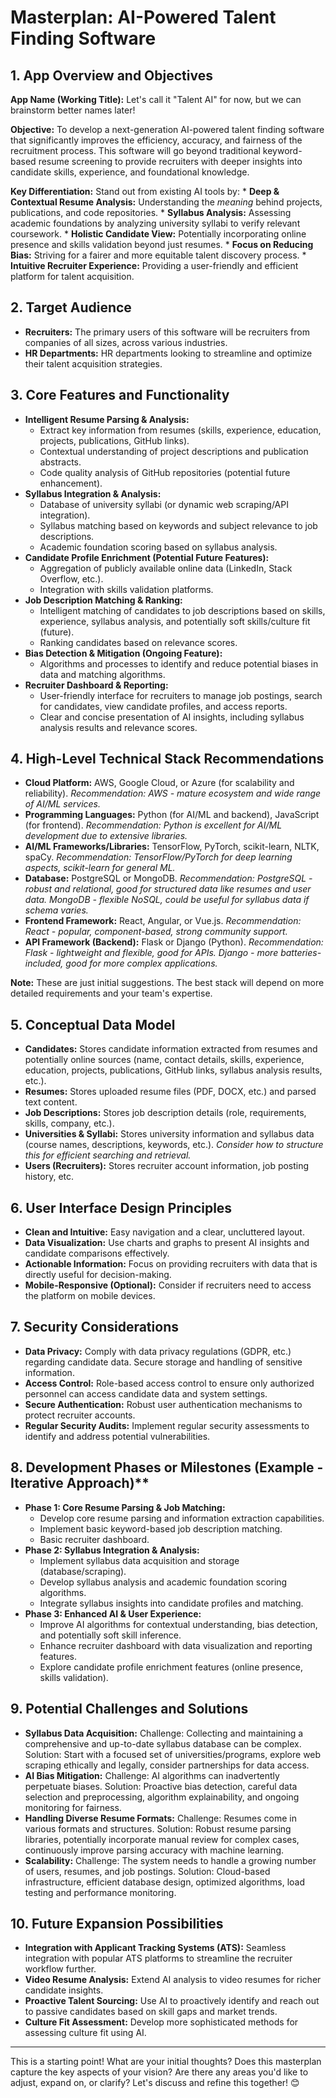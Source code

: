 # Masterplan: AI-Powered Talent Finding Software

## 1. App Overview and Objectives

**App Name (Working Title):**  Let's call it "Talent AI" for now, but we can brainstorm better names later!

**Objective:** To develop a next-generation AI-powered talent finding software that significantly improves the efficiency, accuracy, and fairness of the recruitment process.  This software will go beyond traditional keyword-based resume screening to provide recruiters with deeper insights into candidate skills, experience, and foundational knowledge.

**Key Differentiation:**  Stand out from existing AI tools by:
    *   **Deep & Contextual Resume Analysis:**  Understanding the *meaning* behind projects, publications, and code repositories.
    *   **Syllabus Analysis:**  Assessing academic foundations by analyzing university syllabi to verify relevant coursework.
    *   **Holistic Candidate View:**  Potentially incorporating online presence and skills validation beyond just resumes.
    *   **Focus on Reducing Bias:**  Striving for a fairer and more equitable talent discovery process.
    *   **Intuitive Recruiter Experience:**  Providing a user-friendly and efficient platform for talent acquisition.

## 2. Target Audience

*   **Recruiters:**  The primary users of this software will be recruiters from companies of all sizes, across various industries.
*   **HR Departments:**  HR departments looking to streamline and optimize their talent acquisition strategies.

## 3. Core Features and Functionality

*   **Intelligent Resume Parsing & Analysis:**
    *   Extract key information from resumes (skills, experience, education, projects, publications, GitHub links).
    *   Contextual understanding of project descriptions and publication abstracts.
    *   Code quality analysis of GitHub repositories (potential future enhancement).
*   **Syllabus Integration & Analysis:**
    *   Database of university syllabi (or dynamic web scraping/API integration).
    *   Syllabus matching based on keywords and subject relevance to job descriptions.
    *   Academic foundation scoring based on syllabus analysis.
*   **Candidate Profile Enrichment (Potential Future Features):**
    *   Aggregation of publicly available online data (LinkedIn, Stack Overflow, etc.).
    *   Integration with skills validation platforms.
*   **Job Description Matching & Ranking:**
    *   Intelligent matching of candidates to job descriptions based on skills, experience, syllabus analysis, and potentially soft skills/culture fit (future).
    *   Ranking candidates based on relevance scores.
*   **Bias Detection & Mitigation (Ongoing Feature):**
    *   Algorithms and processes to identify and reduce potential biases in data and matching algorithms.
*   **Recruiter Dashboard & Reporting:**
    *   User-friendly interface for recruiters to manage job postings, search for candidates, view candidate profiles, and access reports.
    *   Clear and concise presentation of AI insights, including syllabus analysis results and relevance scores.

## 4. High-Level Technical Stack Recommendations

*   **Cloud Platform:** AWS, Google Cloud, or Azure (for scalability and reliability). *Recommendation: AWS - mature ecosystem and wide range of AI/ML services.*
*   **Programming Languages:** Python (for AI/ML and backend), JavaScript (for frontend). *Recommendation: Python is excellent for AI/ML development due to extensive libraries.*
*   **AI/ML Frameworks/Libraries:** TensorFlow, PyTorch, scikit-learn, NLTK, spaCy. *Recommendation: TensorFlow/PyTorch for deep learning aspects, scikit-learn for general ML.*
*   **Database:** PostgreSQL or MongoDB. *Recommendation: PostgreSQL - robust and relational, good for structured data like resumes and user data. MongoDB - flexible NoSQL, could be useful for syllabus data if schema varies.*
*   **Frontend Framework:** React, Angular, or Vue.js. *Recommendation: React - popular, component-based, strong community support.*
*   **API Framework (Backend):**  Flask or Django (Python). *Recommendation: Flask - lightweight and flexible, good for APIs. Django - more batteries-included, good for more complex applications.*

**Note:** These are just initial suggestions. The best stack will depend on more detailed requirements and your team's expertise.

## 5. Conceptual Data Model

*   **Candidates:** Stores candidate information extracted from resumes and potentially online sources (name, contact details, skills, experience, education, projects, publications, GitHub links, syllabus analysis results, etc.).
*   **Resumes:**  Stores uploaded resume files (PDF, DOCX, etc.) and parsed text content.
*   **Job Descriptions:** Stores job description details (role, requirements, skills, company, etc.).
*   **Universities & Syllabi:** Stores university information and syllabus data (course names, descriptions, keywords, etc.).  *Consider how to structure this for efficient searching and retrieval.*
*   **Users (Recruiters):** Stores recruiter account information, job posting history, etc.

## 6. User Interface Design Principles

*   **Clean and Intuitive:**  Easy navigation and a clear, uncluttered layout.
*   **Data Visualization:**  Use charts and graphs to present AI insights and candidate comparisons effectively.
*   **Actionable Information:**  Focus on providing recruiters with data that is directly useful for decision-making.
*   **Mobile-Responsive (Optional):**  Consider if recruiters need to access the platform on mobile devices.

## 7. Security Considerations

*   **Data Privacy:**  Comply with data privacy regulations (GDPR, etc.) regarding candidate data. Secure storage and handling of sensitive information.
*   **Access Control:**  Role-based access control to ensure only authorized personnel can access candidate data and system settings.
*   **Secure Authentication:**  Robust user authentication mechanisms to protect recruiter accounts.
*   **Regular Security Audits:**  Implement regular security assessments to identify and address potential vulnerabilities.

## 8. Development Phases or Milestones (Example - Iterative Approach)**

*   **Phase 1: Core Resume Parsing & Job Matching:**
    *   Develop core resume parsing and information extraction capabilities.
    *   Implement basic keyword-based job description matching.
    *   Basic recruiter dashboard.
*   **Phase 2: Syllabus Integration & Analysis:**
    *   Implement syllabus data acquisition and storage (database/scraping).
    *   Develop syllabus analysis and academic foundation scoring algorithms.
    *   Integrate syllabus insights into candidate profiles and matching.
*   **Phase 3: Enhanced AI & User Experience:**
    *   Improve AI algorithms for contextual understanding, bias detection, and potentially soft skill inference.
    *   Enhance recruiter dashboard with data visualization and reporting features.
    *   Explore candidate profile enrichment features (online presence, skills validation).

## 9. Potential Challenges and Solutions

*   **Syllabus Data Acquisition:**  Challenge:  Collecting and maintaining a comprehensive and up-to-date syllabus database can be complex. Solution: Start with a focused set of universities/programs, explore web scraping ethically and legally, consider partnerships for data access.
*   **AI Bias Mitigation:**  Challenge: AI algorithms can inadvertently perpetuate biases. Solution:  Proactive bias detection, careful data selection and preprocessing, algorithm explainability, and ongoing monitoring for fairness.
*   **Handling Diverse Resume Formats:** Challenge: Resumes come in various formats and structures. Solution:  Robust resume parsing libraries, potentially incorporate manual review for complex cases, continuously improve parsing accuracy with machine learning.
*   **Scalability:** Challenge:  The system needs to handle a growing number of users, resumes, and job postings. Solution:  Cloud-based infrastructure, efficient database design, optimized algorithms, load testing and performance monitoring.

## 10. Future Expansion Possibilities

*   **Integration with Applicant Tracking Systems (ATS):**  Seamless integration with popular ATS platforms to streamline the recruiter workflow further.
*   **Video Resume Analysis:**  Extend AI analysis to video resumes for richer candidate insights.
*   **Proactive Talent Sourcing:**  Use AI to proactively identify and reach out to passive candidates based on skill gaps and market trends.
*   **Culture Fit Assessment:**  Develop more sophisticated methods for assessing culture fit using AI.

---

This is a starting point! What are your initial thoughts? Does this masterplan capture the key aspects of your vision?  Are there any areas you'd like to adjust, expand on, or clarify?  Let's discuss and refine this together! 😊
